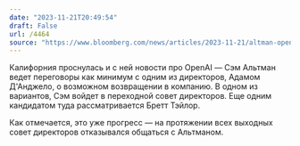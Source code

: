 ```yaml
---
date: "2023-11-21T20:49:54"
draft: False
url: /4464
source: "https://www.bloomberg.com/news/articles/2023-11-21/altman-openai-board-open-talks-to-negotiate-his-possible-return?srnd=premium-europe"
---
```


Калифорния проснулась и с ней новости про OpenAI — Сэм Альтман ведет переговоры как минимум с одним из директоров, Адамом Д'Анджело, о возможном возвращении в компанию. В одном из вариантов, Сэм войдет в переходной совет директоров. Еще одним кандидатом туда рассматривается Бретт Тэйлор.

Как отмечается, это уже прогресс — на протяжении всех выходных совет директоров отказывался общаться с Альтманом.

